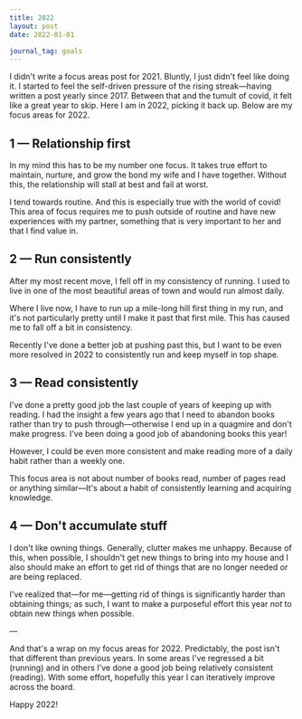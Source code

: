```yaml
---
title: 2022
layout: post
date: 2022-01-01

journal_tag: goals
---
```


I didn't write a focus areas post for 2021. Bluntly, I just didn't feel like doing it. I started to feel the self-driven pressure of the rising streak—having written a post yearly since 2017. Between that and the tumult of covid, it felt like a great year to skip. Here I am in 2022, picking it back up. Below are my focus areas for 2022.

## 1 — Relationship first

In my mind this has to be my number one focus. It takes true effort to maintain, nurture, and grow the bond my wife and I have together. Without this, the relationship will stall at best and fail at worst. 

I tend towards routine. And this is especially true with the world of covid! This area of focus requires me to push outside of routine and have new experiences with my partner, something that is very important to her and that I find value in.

## 2 — Run consistently

After my most recent move, I fell off in my consistency of running. I used to live in one of the most beautiful areas of town and would run almost daily. 

Where I live now, I have to run up a mile-long hill first thing in my run, and it's not particularly pretty until I make it past that first mile. This has caused me to fall off a bit in consistency.

Recently I've done a better job at pushing past this, but I want to be even more resolved in 2022 to consistently run and keep myself in top shape.

## 3 — Read consistently

I've done a pretty good job the last couple of years of keeping up with reading. I had the insight a few years ago that I need to abandon books rather than try to push through—otherwise I end up in a quagmire and don't make progress. I've been doing a good job of abandoning books this year!

However, I could be even more consistent and make reading more of a daily habit rather than a weekly one.

This focus area is not about number of books read, number of pages read or anything similar—It's about a habit of consistently learning and acquiring knowledge.

## 4 — Don't accumulate stuff

I don't like owning things. Generally, clutter makes me unhappy. Because of this, when possible, I shouldn't get new things to bring into my house and I also should make an effort to get rid of things that are no longer needed or are being replaced.

I've realized that—for me—getting rid of things is significantly harder than obtaining things; as such, I want to make a purposeful effort this year _not_ to obtain new things when possible. 

—

And that's a wrap on my focus areas for 2022. Predictably, the post isn't that different than previous years. In some areas I've regressed a bit (running) and in others I've done a good job being relatively consistent (reading). With some effort, hopefully this year I can iteratively improve across the board.

Happy 2022!